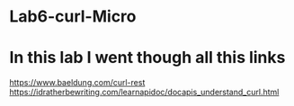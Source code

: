 # Lab6-curl-Micro
# In this lab I went though all this links
https://www.baeldung.com/curl-rest
https://idratherbewriting.com/learnapidoc/docapis_understand_curl.html
